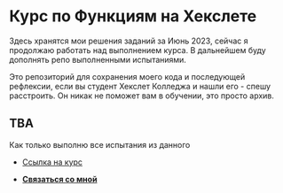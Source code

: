 # **Курс по Функциям на Хекслете**

Здесь хранятся мои решения заданий за Июнь 2023, сейчас я продолжаю работать над выполнением курса. В дальнейшем буду дополнять репо выполненными испытаниями.

Это репозиторий для сохранения моего кода и последующей рефлексии, если вы студент Хекслет Колледжа и нашли его - спешу расстроить. Он никак не поможет вам в обучении, это просто архив.

## **TBA**

Как только выполню все испытания из данного 

- [Ссылка на курс](https://ru.hexlet.io/courses/js-functions)

- [**Связаться со мной**](https://t.me/latnikov)